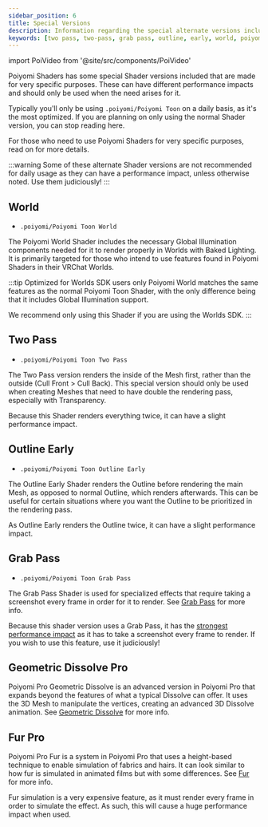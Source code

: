 ```yaml
---
sidebar_position: 6
title: Special Versions
description: Information regarding the special alternate versions included in Poiyomi Shaders, such as Grab Pass and the World Shader.
keywords: [two pass, two-pass, grab pass, outline, early, world, poiyomi, shader]
---
```

import PoiVideo from '@site/src/components/PoiVideo'

Poiyomi Shaders has some special Shader versions included that are made for very specific purposes. These can have different performance impacts and should only be used when the need arises for it.

Typically you'll only be using `.poiyomi/Poiyomi Toon` on a daily basis, as it's the most optimized. If you are planning on only using the normal Shader version, you can stop reading here.

For those who need to use Poiyomi Shaders for very specific purposes, read on for more details.

:::warning
Some of these alternate Shader versions are not recommended for daily usage as they can have a performance impact, unless otherwise noted. Use them judiciously!
:::

## World

- `.poiyomi/Poiyomi Toon World`

The Poiyomi World Shader includes the necessary Global Illumination components needed for it to render properly in Worlds with Baked Lighting. It is primarily targeted for those who intend to use features found in Poiyomi Shaders in their VRChat Worlds.

:::tip Optimized for Worlds SDK users only
Poiyomi World matches the same features as the normal Poiyomi Toon Shader, with the only difference being that it includes Global Illumination support.

We recommend only using this Shader if you are using the Worlds SDK.
:::

## Two Pass

- `.poiyomi/Poiyomi Toon Two Pass`

The Two Pass version renders the inside of the Mesh first, rather than the outside (Cull Front > Cull Back). This special version should only be used when creating Meshes that need to have double the rendering pass, especially with Transparency.

Because this Shader renders everything twice, it can have a slight performance impact.

## Outline Early

- `.poiyomi/Poiyomi Toon Outline Early`

The Outline Early Shader renders the Outline before rendering the main Mesh, as opposed to normal Outline, which renders afterwards. This can be useful for certain situations where you want the Outline to be prioritized in the rendering pass.

As Outline Early renders the Outline twice, it can have a slight performance impact.

## Grab Pass

- `.poiyomi/Poiyomi Toon Grab Pass`

The Grab Pass Shader is used for specialized effects that require taking a screenshot every frame in order for it to render. See [Grab Pass](/docs/extended-features/grabpass.md) for more info.

Because this shader version uses a Grab Pass, it has the <u>strongest performance impact</u> as it has to take a screenshot every frame to render. If you wish to use this feature, use it judiciously!

## Geometric Dissolve <span class="badge badge--primary">Pro</span>

Poiyomi Pro Geometric Dissolve is an advanced version in Poiyomi Pro that expands beyond the features of what a typical Dissolve can offer. It uses the 3D Mesh to manipulate the vertices, creating an advanced 3D Dissolve animation. See [Geometric Dissolve](/docs/extended-features/geometric-dissolve.md) for more info.

## Fur <span class="badge badge--primary">Pro</span>

Poiyomi Pro Fur is a system in Poiyomi Pro that uses a height-based technique to enable simulation of fabrics and hairs. It can look similar to how fur is simulated in animated films but with some differences. See [Fur](/docs/extended-features/fur.md) for more info.

Fur simulation is a very expensive feature, as it must render every frame in order to simulate the effect. As such, this will cause a huge performance impact when used.